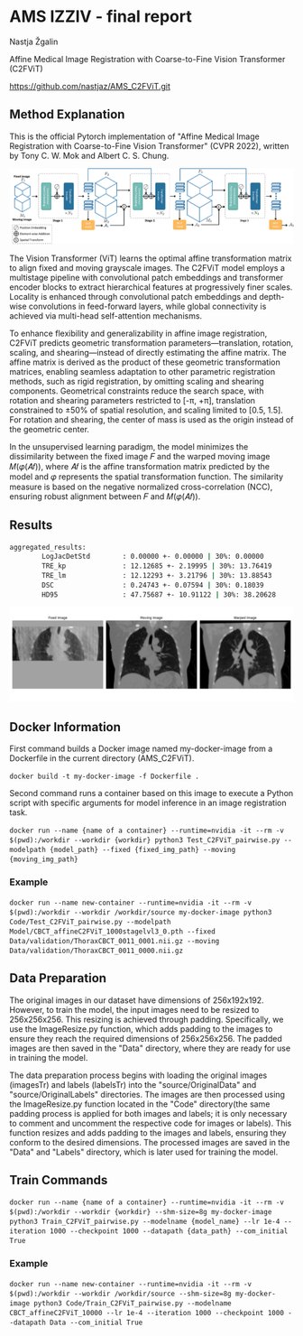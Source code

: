 # AMS IZZIV - final report
Nastja Žgalin

Affine Medical Image Registration with Coarse-to-Fine Vision Transformer (C2FViT)

https://github.com/nastjaz/AMS_C2FViT.git


## Method Explanation
This is the official Pytorch implementation of "Affine Medical Image Registration with Coarse-to-Fine Vision Transformer" (CVPR 2022), written by Tony C. W. Mok and Albert C. S. Chung.

![plot](./source/Figure/overview.png?raw=true)

The Vision Transformer (ViT) learns the optimal affine transformation matrix to align fixed and moving grayscale images. The C2FViT model employs a multistage pipeline with convolutional patch embeddings and transformer encoder blocks to extract hierarchical features at progressively finer scales. Locality is enhanced through convolutional patch embeddings and depth-wise convolutions in feed-forward layers, while global connectivity is achieved via multi-head self-attention mechanisms.

To enhance flexibility and generalizability in affine image registration, C2FViT predicts geometric transformation parameters—translation, rotation, scaling, and shearing—instead of directly estimating the affine matrix. The affine matrix is derived as the product of these geometric transformation matrices, enabling seamless adaptation to other parametric registration methods, such as rigid registration, by omitting scaling and shearing components. Geometrical constraints reduce the search space, with rotation and shearing parameters restricted to [-π, +π], translation constrained to ±50% of spatial resolution, and scaling limited to [0.5, 1.5]. For rotation and shearing, the center of mass is used as the origin instead of the geometric center.

In the unsupervised learning paradigm, the model minimizes the dissimilarity between the fixed image 𝐹 and the warped moving image 𝑀(𝜑(𝐴𝑓)), where 𝐴𝑓 is the affine transformation matrix predicted by the model and 𝜑 represents the spatial transformation function. 
The similarity measure is based on the negative normalized cross-correlation (NCC), ensuring robust alignment between 𝐹 and 𝑀(𝜑(𝐴𝑓)). 


## Results

```bash
aggregated_results:
        LogJacDetStd        : 0.00000 +- 0.00000 | 30%: 0.00000
        TRE_kp              : 12.12685 +- 2.19995 | 30%: 13.76419
        TRE_lm              : 12.12293 +- 3.21796 | 30%: 13.88543
        DSC                 : 0.24743 +- 0.07594 | 30%: 0.18039
        HD95                : 47.75687 +- 10.91122 | 30%: 38.20628
```

![plot](./source/Figure/0011.png?raw=true)


## Docker Information

First command builds a Docker image named my-docker-image from a Dockerfile in the current directory (AMS_C2FViT).

`docker build -t my-docker-image -f Dockerfile .`


Second command runs a container based on this image to execute a Python script with specific arguments for model inference in an image registration task.

`docker run --name {name of a container} --runtime=nvidia -it --rm -v $(pwd):/workdir --workdir {workdir} python3 Test_C2FViT_pairwise.py --modelpath {model_path} --fixed {fixed_img_path} --moving {moving_img_path}`

### Example
`docker run --name new-container --runtime=nvidia -it --rm -v $(pwd):/workdir --workdir /workdir/source my-docker-image python3 Code/Test_C2FViT_pairwise.py --modelpath Model/CBCT_affineC2FViT_1000stagelvl3_0.pth --fixed Data/validation/ThoraxCBCT_0011_0001.nii.gz --moving Data/validation/ThoraxCBCT_0011_0000.nii.gz`


## Data Preparation

The original images in our dataset have dimensions of 256x192x192. However, to train the model, the input images need to be resized to 256x256x256. This resizing is achieved through padding. Specifically, we use the ImageResize.py function, which adds padding to the images to ensure they reach the required dimensions of 256x256x256. The padded images are then saved in the "Data" directory, where they are ready for use in training the model.

The data preparation process begins with loading the original images (imagesTr) and labels (labelsTr) into the "source/OriginalData" and "source/OriginalLabels" directories. The images are then processed using the ImageResize.py function located in the "Code" directory(the same padding process is applied for both images and labels; it is only necessary to comment and uncomment the respective code for images or labels). This function resizes and adds padding to the images and labels, ensuring they conform to the desired dimensions. The processed images are saved in the "Data" and "Labels" directory, which is later used for training the model.


## Train Commands

`docker run --name {name of a container} --runtime=nvidia -it --rm -v $(pwd):/workdir --workdir {workdir} --shm-size=8g my-docker-image python3 Train_C2FViT_pairwise.py --modelname {model_name} --lr 1e-4 --iteration 1000 --checkpoint 1000 --datapath {data_path} --com_initial True`

### Example
`docker run --name new-container --runtime=nvidia -it --rm -v $(pwd):/workdir --workdir /workdir/source --shm-size=8g my-docker-image python3 Code/Train_C2FViT_pairwise.py --modelname CBCT_affineC2FViT_10000 --lr 1e-4 --iteration 1000 --checkpoint 1000 --datapath Data --com_initial True`

